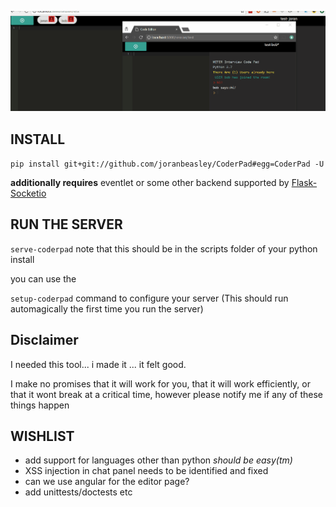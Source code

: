 ![Demo Of Coderpad](docs/demo1.gif)

INSTALL
-------
`pip install git+git://github.com/joranbeasley/CoderPad#egg=CoderPad -U`

**additionally requires** eventlet or some other backend supported by [Flask-Socketio](https://flask-socketio.readthedocs.io/en/latest/#requirements)

RUN THE SERVER
--------------
`serve-coderpad` note that this should be in the scripts folder of your python install

you can use the 

`setup-coderpad` command to configure your server (This should run automagically the first time you run the server)


Disclaimer
----------
I needed this tool... i made it ... it felt good.

I make no promises that it will work for you, that it will work efficiently, or that it wont break at a critical time, however please notify me if any of these things happen


WISHLIST
--------

* add support for languages other than python *should be easy(tm)*
* XSS injection in chat panel needs to be identified and fixed
* can we use angular for the editor page?
* add unittests/doctests etc

